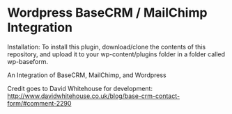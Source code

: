 Wordpress BaseCRM / MailChimp Integration
===========

Installation:
To install this plugin, download/clone the contents of this repository, and upload it to your wp-content/plugins folder in a folder called wp-baseform.

An Integration of BaseCRM, MailChimp, and Wordpress

Credit goes to David Whitehouse for development:
http://www.davidwhitehouse.co.uk/blog/base-crm-contact-form/#comment-2290
